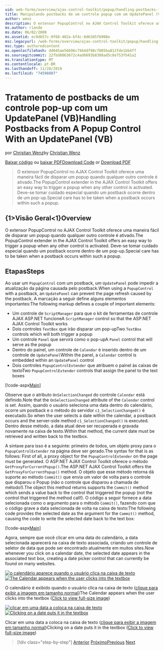 ```yaml
---
uid: web-forms/overview/ajax-control-toolkit/popup/handling-postbacks-from-a-popup-control-with-an-updatepanel-vb
title: Manipulando postbacks de um controle popup com um UpdatePanel (VB) | Microsoft Docs
author: wenz
description: O extensor PopupControl no AJAX Control Toolkit oferece uma maneira fácil de disparar um popup quando qualquer outro controle é ativado. Deve-se tomar cuidado especial...
ms.author: riande
ms.date: 06/02/2008
ms.assetid: ec9db57c-9f68-402a-bf4c-0d63d5f6908e
msc.legacyurl: /web-forms/overview/ajax-control-toolkit/popup/handling-postbacks-from-a-popup-control-with-an-updatepanel-vb
msc.type: authoredcontent
ms.openlocfilehash: dd045ae56696c7944df98cf805ba812fde1bb4ff
ms.sourcegitcommit: 22fbd8863672c4ad6693b8388ad5c8e753fb41a2
ms.translationtype: MT
ms.contentlocale: pt-BR
ms.lasthandoff: 11/28/2019
ms.locfileid: "74598807"
---
```

# <a name="handling-postbacks-from-a-popup-control-with-an-updatepanel-vb"></a><span data-ttu-id="1c0bc-104">Tratamento de postbacks de um controle pop-up com um UpdatePanel (VB)</span><span class="sxs-lookup"><span data-stu-id="1c0bc-104">Handling Postbacks from A Popup Control With an UpdatePanel (VB)</span></span>

<span data-ttu-id="1c0bc-105">por [Christian Wenz](https://github.com/wenz)</span><span class="sxs-lookup"><span data-stu-id="1c0bc-105">by [Christian Wenz](https://github.com/wenz)</span></span>

<span data-ttu-id="1c0bc-106">[Baixar código](https://download.microsoft.com/download/9/3/f/93f8daea-bebd-4821-833b-95205389c7d0/PopupControl2.vb.zip) ou [baixar PDF](https://download.microsoft.com/download/2/d/c/2dc10e34-6983-41d4-9c08-f78f5387d32b/popupcontrol2VB.pdf)</span><span class="sxs-lookup"><span data-stu-id="1c0bc-106">[Download Code](https://download.microsoft.com/download/9/3/f/93f8daea-bebd-4821-833b-95205389c7d0/PopupControl2.vb.zip) or [Download PDF](https://download.microsoft.com/download/2/d/c/2dc10e34-6983-41d4-9c08-f78f5387d32b/popupcontrol2VB.pdf)</span></span>

> <span data-ttu-id="1c0bc-107">O extensor PopupControl no AJAX Control Toolkit oferece uma maneira fácil de disparar um popup quando qualquer outro controle é ativado.</span><span class="sxs-lookup"><span data-stu-id="1c0bc-107">The PopupControl extender in the AJAX Control Toolkit offers an easy way to trigger a popup when any other control is activated.</span></span> <span data-ttu-id="1c0bc-108">Deve-se tomar cuidado especial quando um postback ocorre dentro de um pop-up.</span><span class="sxs-lookup"><span data-stu-id="1c0bc-108">Special care has to be taken when a postback occurs within such a popup.</span></span>

## <a name="overview"></a><span data-ttu-id="1c0bc-109">{1&gt;Visão Geral&lt;1}</span><span class="sxs-lookup"><span data-stu-id="1c0bc-109">Overview</span></span>

<span data-ttu-id="1c0bc-110">O extensor PopupControl no AJAX Control Toolkit oferece uma maneira fácil de disparar um popup quando qualquer outro controle é ativado.</span><span class="sxs-lookup"><span data-stu-id="1c0bc-110">The PopupControl extender in the AJAX Control Toolkit offers an easy way to trigger a popup when any other control is activated.</span></span> <span data-ttu-id="1c0bc-111">Deve-se tomar cuidado especial quando um postback ocorre dentro de um pop-up.</span><span class="sxs-lookup"><span data-stu-id="1c0bc-111">Special care has to be taken when a postback occurs within such a popup.</span></span>

## <a name="steps"></a><span data-ttu-id="1c0bc-112">Etapas</span><span class="sxs-lookup"><span data-stu-id="1c0bc-112">Steps</span></span>

<span data-ttu-id="1c0bc-113">Ao usar um `PopupControl` com um postback, um `UpdatePanel` pode impedir a atualização da página causada pelo postback.</span><span class="sxs-lookup"><span data-stu-id="1c0bc-113">When using a `PopupControl` with a postback, an `UpdatePanel` can prevent the page refresh caused by the postback.</span></span> <span data-ttu-id="1c0bc-114">A marcação a seguir define alguns elementos importantes:</span><span class="sxs-lookup"><span data-stu-id="1c0bc-114">The following markup defines a couple of important elements:</span></span>

- <span data-ttu-id="1c0bc-115">Um controle de `ScriptManager` para que o kit de ferramentas de controle AJAX ASP.NET funcione</span><span class="sxs-lookup"><span data-stu-id="1c0bc-115">A `ScriptManager` control so that the ASP.NET AJAX Control Toolkit works</span></span>
- <span data-ttu-id="1c0bc-116">Dois controles `TextBox` que irão disparar um pop-up</span><span class="sxs-lookup"><span data-stu-id="1c0bc-116">Two `TextBox` controls which will both trigger a popup</span></span>
- <span data-ttu-id="1c0bc-117">Um controle `Panel` que servirá como o pop-up</span><span class="sxs-lookup"><span data-stu-id="1c0bc-117">A `Panel` control that will serve as the popup</span></span>
- <span data-ttu-id="1c0bc-118">Dentro do painel, um controle de `Calendar` é inserido dentro de um controle de `UpdatePanel`</span><span class="sxs-lookup"><span data-stu-id="1c0bc-118">Within the panel, a `Calendar` control is embedded within an `UpdatePanel` control</span></span>
- <span data-ttu-id="1c0bc-119">Dois controles `PopupControlExtender` que atribuem o painel às caixas de texto</span><span class="sxs-lookup"><span data-stu-id="1c0bc-119">Two `PopupControlExtender` controls that assign the panel to the text boxes</span></span>

[!code-aspx[Main](handling-postbacks-from-a-popup-control-with-an-updatepanel-vb/samples/sample1.aspx)]

<span data-ttu-id="1c0bc-120">Observe que o atributo `OnSelectionChanged` do controle `Calendar` está definido.</span><span class="sxs-lookup"><span data-stu-id="1c0bc-120">Note that the `OnSelectionChanged` attribute of the `Calendar` control is set.</span></span> <span data-ttu-id="1c0bc-121">Assim, quando o usuário seleciona uma data dentro do calendário, ocorre um postback e o método do servidor `c1_SelectionChanged()` é executado.</span><span class="sxs-lookup"><span data-stu-id="1c0bc-121">So when the user selects a date within the calendar, a postback occurs and the server-side method `c1_SelectionChanged()` is executed.</span></span> <span data-ttu-id="1c0bc-122">Dentro desse método, a data atual deve ser recuperada e gravada novamente na caixa de texto.</span><span class="sxs-lookup"><span data-stu-id="1c0bc-122">Within that method, the current date must be retrieved and written back to the textbox.</span></span>

<span data-ttu-id="1c0bc-123">A sintaxe para isso é a seguinte: primeiro de todos, um objeto proxy para o `PopupControlExtender` na página deve ser gerado.</span><span class="sxs-lookup"><span data-stu-id="1c0bc-123">The syntax for that is as follows: First of all, a proxy object for the `PopupControlExtender` on the page must be generated.</span></span> <span data-ttu-id="1c0bc-124">O ASP.NET AJAX Control Toolkit oferece o método `GetProxyForCurrentPopup()`.</span><span class="sxs-lookup"><span data-stu-id="1c0bc-124">The ASP.NET AJAX Control Toolkit offers the `GetProxyForCurrentPopup()` method.</span></span> <span data-ttu-id="1c0bc-125">O objeto que esse método retorna dá suporte ao método `Commit()` que envia um valor de volta para o controle que disparou o Popup (não o controle que disparou a chamada de método!).</span><span class="sxs-lookup"><span data-stu-id="1c0bc-125">The object this method returns supports the `Commit()` method which sends a value back to the control that triggered the popup (not the control that triggered the method call!).</span></span> <span data-ttu-id="1c0bc-126">O código a seguir fornece a data selecionada como o argumento para o método `Commit()`, fazendo com que o código grave a data selecionada de volta na caixa de texto:</span><span class="sxs-lookup"><span data-stu-id="1c0bc-126">The following code provides the selected date as the argument for the `Commit()` method, causing the code to write the selected date back to the text box:</span></span>

[!code-aspx[Main](handling-postbacks-from-a-popup-control-with-an-updatepanel-vb/samples/sample2.aspx)]

<span data-ttu-id="1c0bc-127">Agora, sempre que você clicar em uma data do calendário, a data selecionada aparecerá na caixa de texto associada, criando um controle de seletor de data que pode ser encontrado atualmente em muitos sites.</span><span class="sxs-lookup"><span data-stu-id="1c0bc-127">Now whenever you click on a calendar date, the selected date appears in the associated text box, creating a date picker control that can currently be found on many websites.</span></span>

<span data-ttu-id="1c0bc-128">[![o calendário aparece quando o usuário clica na caixa de texto](handling-postbacks-from-a-popup-control-with-an-updatepanel-vb/_static/image2.png)](handling-postbacks-from-a-popup-control-with-an-updatepanel-vb/_static/image1.png)</span><span class="sxs-lookup"><span data-stu-id="1c0bc-128">[![The Calendar appears when the user clicks into the textbox](handling-postbacks-from-a-popup-control-with-an-updatepanel-vb/_static/image2.png)](handling-postbacks-from-a-popup-control-with-an-updatepanel-vb/_static/image1.png)</span></span>

<span data-ttu-id="1c0bc-129">O calendário é exibido quando o usuário clica na caixa de texto ([clique para exibir a imagem em tamanho normal](handling-postbacks-from-a-popup-control-with-an-updatepanel-vb/_static/image3.png))</span><span class="sxs-lookup"><span data-stu-id="1c0bc-129">The Calendar appears when the user clicks into the textbox ([Click to view full-size image](handling-postbacks-from-a-popup-control-with-an-updatepanel-vb/_static/image3.png))</span></span>

<span data-ttu-id="1c0bc-130">[![clicar em uma data a coloca na caixa de texto](handling-postbacks-from-a-popup-control-with-an-updatepanel-vb/_static/image5.png)](handling-postbacks-from-a-popup-control-with-an-updatepanel-vb/_static/image4.png)</span><span class="sxs-lookup"><span data-stu-id="1c0bc-130">[![Clicking on a date puts it in the textbox](handling-postbacks-from-a-popup-control-with-an-updatepanel-vb/_static/image5.png)](handling-postbacks-from-a-popup-control-with-an-updatepanel-vb/_static/image4.png)</span></span>

<span data-ttu-id="1c0bc-131">Clicar em uma data a coloca na caixa de texto ([clique para exibir a imagem em tamanho normal](handling-postbacks-from-a-popup-control-with-an-updatepanel-vb/_static/image6.png))</span><span class="sxs-lookup"><span data-stu-id="1c0bc-131">Clicking on a date puts it in the textbox ([Click to view full-size image](handling-postbacks-from-a-popup-control-with-an-updatepanel-vb/_static/image6.png))</span></span>

> [!div class="step-by-step"]
> <span data-ttu-id="1c0bc-132">[Anterior](using-multiple-popup-controls-vb.md)
> [Próximo](handling-postbacks-from-a-popup-control-without-an-updatepanel-vb.md)</span><span class="sxs-lookup"><span data-stu-id="1c0bc-132">[Previous](using-multiple-popup-controls-vb.md)
[Next](handling-postbacks-from-a-popup-control-without-an-updatepanel-vb.md)</span></span>
